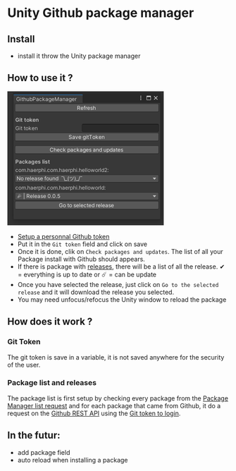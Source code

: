 # Unity Github package manager

## Install

- install it throw the Unity package manager

## How to use it ?

![](./Documentation/UI.png)

- [Setup a personnal Github token](https://docs.github.com/en/authentication/keeping-your-account-and-data-secure/creating-a-personal-access-token)
- Put it in the `Git token` field and click on save
- Once it is done, clik on `Check packages and updates`. The list of all your Package install with Github should appears.
- If there is package with [releases](https://docs.github.com/en/repositories/releasing-projects-on-github/managing-releases-in-a-repository), there will be a list of all the release. ✔ = everything is up to date or ☄️ = can be update
- Once you have selected the release, just click on `Go to the selected release` and it will download the release you selected.
- You may need unfocus/refocus the Unity window to reload the package

## How does it work ?

### Git Token

The git token is save in a variable, it is not saved anywhere for the security of the user.

### Package list and releases

The package list is first setup by checking every package from the [Package Manager list request](https://docs.unity3d.com/ScriptReference/PackageManager.Requests.ListRequest.html) and for each package that came from Github, it do a request on the [Github REST API](https://docs.github.com/en/rest) using the [Git token to login](https://docs.github.com/en/rest/overview/other-authentication-methods).

## In the futur:

- add package field
- auto reload when installing a package
